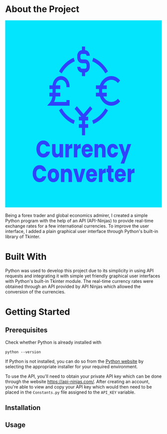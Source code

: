 # About the Project

<img src="https://github.com/Sukhman25K/Currency-Converter/blob/main/CurrencyConverter-logo.png?raw=true" alt="Image of the application's logo with the title and major currency symbols" height="600" width="600">

Being a forex trader and global economics admirer, I created a simple Python program with the help of an API (API-Ninjas) to provide real-time exchange rates for a few international currencies. To improve the user interface, I added a plain graphical user interface through Python's built-in library of Tkinter. 

# Built With
Python was used to develop this project due to its simplicity in using API requests and integrating it with simple yet friendly graphical user interfaces with Python's built-in Tkinter module. The real-time currency rates were obtained through an API provided by API Ninjas which allowed the conversion of the currencies.

# Getting Started

## Prerequisites
Check whether Python is already installed with
```
python --version
```
If Python is not installed, you can do so from the [Python website](https://www.python.org/downloads) by selecting the appropriate installer for your required environment.

To use the API, you'll need to obtain your private API key which can be done through the website <https://api-ninjas.com/>. After creating an account, you're able to view and copy your API key which would then need to be placed in the ```Constants.py``` file assigned to the ```API_KEY``` variable.



## Installation

## Usage
